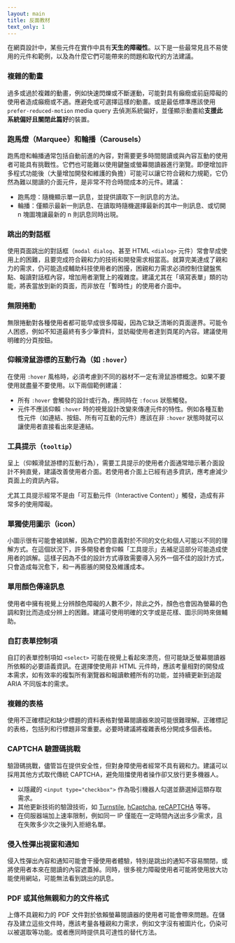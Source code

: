 ```yaml
---
layout: main
title: 反面教材
text_only: 1
---
```


在網頁設計中，某些元件在實作中具有**天生的障礙性**。以下是一些最常見且不易使用的元件和範例，以及為什麼它們可能帶來的問題和取代的方法建議。

### 複雜的動畫

過多或過於複雜的動畫，例如快速閃爍或不斷運動，可能對具有癲癇或前庭障礙的使用者造成癲癇或不適。應避免或可選擇這樣的動畫。或是最低標準應該使用 `prefer-reduced-motion` media query 去偵測系統偏好，並僅顯示動畫給**支援此系統偏好且關閉此篇好**的裝置。

### 跑馬燈（Marquee）和輪播（Carousels）

跑馬燈和輪播通常包括自動前進的內容，對需要更多時間閱讀或與內容互動的使用者可能具有挑戰性。它們也可能難以使用鍵盤或螢幕閱讀器進行瀏覽。即便增加許多程式功能後（大量增加開發和維護的負擔）可能可以讓它符合親和力規範，它仍然為難以閱讀的介面元件，是非常不符合時間成本的元件。建議：

- 跑馬燈：隨機顯示單一訊息，並提供讀取下一則訊息的方法。
- 輪播：僅顯示最新一則訊息、在讀取時隨機選擇最新的其中一則訊息、或切開 n 塊圖塊讓最新的 n 則訊息同時出現。

### 跳出的對話框

使用頁面跳出的對話框（`modal dialog`、甚至 HTML `<dialog>` 元件）常會早成使用上的困難，且要完成符合親和力的技術和開發需求相當高。就算完美達成了親和力的需求，仍可能造成輔助科技使用者的困擾，困親和力需求必須控制住鍵盤焦點、報讀對話框內容，增加用者瀏覽上的複雜度。建議尤其在「填寫表單」類的功能，將表當放到新的頁面，而非放在「暫時性」的使用者介面中。

### 無限捲動

無限捲動對各種使用者都可能早成很多障礙，因為它缺乏清晰的頁面邊界。可能令人困惑，例如不知道最終有多少筆資料，並妨礙使用者達到頁尾的內容。建議使用明確的分頁按鈕。

### 仰賴滑鼠游標的互動行為（如 `:hover`）

在使用 `:hover` 風格時，必須考慮到不同的器材不一定有滑鼠游標概念。如果不要使用就盡量不要使用。以下兩個範例建議：

- 所有 `:hover` 會觸發的設計或行為，應同時在 `:focus` 狀態觸發。
- 元件不應該仰賴 `:hover` 時的視覺設計改變來傳達元件的特性。例如各種互動性元件（如連結、按鈕、所有可互動的元件）應該在非 `:hover` 狀態時就可以讓使用者直接看出來是連結。

### 工具提示（`tooltip`）

呈上（仰賴滑鼠游標的互動行為），需要工具提示的使用者介面通常暗示著介面設計不夠直覺，建議改善使用者介面。若使用者介面上已經有過多資訊，應考慮減少頁面上的資訊內容。

尤其工具提示經常不是由「可互動元件（Interactive Content）」觸發，造成有非常多的使用障礙。

### 單獨使用圖示（icon）

小圖示很有可能會被誤解，因為它們的意義對於不同的文化和個人可能以不同的理解方式。在這個狀況下，許多開發者會仰賴「工具提示」去補足這部分可能造成使用者的誤解。這樣子因為不佳的設計方式導致需要導入另外一個不佳的設計方式，只會造成每況愈下，和一再膨脹的開發及維護成本。

### 單用顏色傳達訊息

使用者中擁有視覺上分辨顏色障礙的人數不少，除此之外，顏色也會因為螢幕的色調和對比而造成分辨上的困難。建議可使用明確的文字或是花樣、圖示同時來做輔助。

### 自訂表單控制項

自訂的表單控制項如 `<select>` 可能在視覺上看起來漂亮，但可能缺乏螢幕閱讀器所依賴的必要語義資訊。在選擇使使用非 HTML 元件時，應該考量相對的開發成本需求，如有效率的複製所有瀏覽器和報讀軟體所有的功能，並持續更新到追蹤 ARIA 不同版本的需求。

### 複雜的表格

使用不正確標記和缺少標題的資料表格對螢幕閱讀器來說可能很難理解。正確標記的表格，包括列和行標題非常重要。必要時建議將複雜表格分開成多個表格。

### CAPTCHA 驗證碼挑戰

驗證碼挑戰，儘管旨在提供安全性，但對身障使用者經常不具有親和力。建議可以採用其他方式取代傳統 CAPTCHA，避免阻擋使用者操作卻又放行更多機器人。

- 以隱藏的 `<input type="checkbox">` 作為吸引機器人勾選並篩選掉這類存取需求。
- 其他更新技術的驗證技術，如 [Turnstile](https://www.cloudflare.com/zh-tw/products/turnstile/), [hCaptcha](https://hcaptcha.com/), [reCAPTCHA](https://hcaptcha.com/) 等等。
- 在伺服器端加上速率限制，例如同一 IP 僅能在一定時間內送出多少需求，且在失敗多少次之後列入拒絕名單。


### 侵入性彈出視窗和通知

侵入性彈出內容和通知可能會干擾使用者體驗，特別是跳出的通知不容易關閉，或將使用者本來在閱讀的內容遮蓋掉。同時，很多視力障礙使用者可能將使用放大功能使用網站，可能無法看到跳出的訊息。

### PDF 或其他無親和力的文件格式

上傳不具親和力的 PDF 文件對於依賴螢幕閱讀器的使用者可能會帶來問題。在儲存及建立這些文件時，應該考量各種親和力需求，例如文字沒有被圖片化，仍染可以被選取等功能。或者應同時提供具可達性的替代方法。
